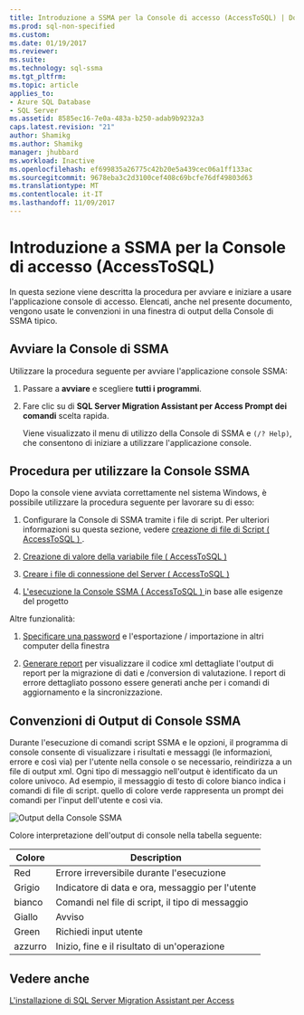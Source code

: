 ```yaml
---
title: Introduzione a SSMA per la Console di accesso (AccessToSQL) | Documenti Microsoft
ms.prod: sql-non-specified
ms.custom: 
ms.date: 01/19/2017
ms.reviewer: 
ms.suite: 
ms.technology: sql-ssma
ms.tgt_pltfrm: 
ms.topic: article
applies_to:
- Azure SQL Database
- SQL Server
ms.assetid: 8585ec16-7e0a-483a-b250-adab9b9232a3
caps.latest.revision: "21"
author: Shamikg
ms.author: Shamikg
manager: jhubbard
ms.workload: Inactive
ms.openlocfilehash: ef699835a26775c42b20e5a439cec06a1ff133ac
ms.sourcegitcommit: 9678eba3c2d3100cef408c69bcfe76df49803d63
ms.translationtype: MT
ms.contentlocale: it-IT
ms.lasthandoff: 11/09/2017
---
```

# <a name="getting-started-with-ssma-for-access-console-accesstosql"></a>Introduzione a SSMA per la Console di accesso (AccessToSQL)
In questa sezione viene descritta la procedura per avviare e iniziare a usare l'applicazione console di accesso. Elencati, anche nel presente documento, vengono usate le convenzioni in una finestra di output della Console di SSMA tipico.  
  
## <a name="launching-ssma-console"></a>Avviare la Console di SSMA  
Utilizzare la procedura seguente per avviare l'applicazione console SSMA:  
  
1.  Passare a **avviare** e scegliere **tutti i programmi**.  
  
2.  Fare clic su di **SQL Server Migration Assistant per Access Prompt dei comandi** scelta rapida.  
  
    Viene visualizzato il menu di utilizzo della Console di SSMA e `(/? Help)`, che consentono di iniziare a utilizzare l'applicazione console.  
  
## <a name="procedure-for-using-the-ssma-console"></a>Procedura per utilizzare la Console SSMA  
Dopo la console viene avviata correttamente nel sistema Windows, è possibile utilizzare la procedura seguente per lavorare su di esso:  
  
1.  Configurare la Console di SSMA tramite i file di script. Per ulteriori informazioni su questa sezione, vedere [creazione di file di Script &#40; AccessToSQL &#41; ](../../ssma/access/creating-script-files-accesstosql.md).  
  
2.  [Creazione di valore della variabile file &#40; AccessToSQL &#41;](../../ssma/access/creating-variable-value-files-accesstosql.md)  
  
3.  [Creare i file di connessione del Server &#40; AccessToSQL &#41;](../../ssma/access/creating-the-server-connection-files-accesstosql.md)  
  
4.  [L'esecuzione la Console SSMA &#40; AccessToSQL &#41; ](../../ssma/access/executing-the-ssma-console-accesstosql.md) in base alle esigenze del progetto  
  
Altre funzionalità:  
  
1.  [Specificare una password](http://msdn.microsoft.com/en-us/b099d0f9-dd37-4c87-8b6f-ed0177881ea4) e l'esportazione / importazione in altri computer della finestra  
  
2.  [Generare report](http://msdn.microsoft.com/en-us/abb4264a-622e-4215-af5b-14e309b8a399) per visualizzare il codice xml dettagliate l'output di report per la migrazione di dati e /conversion di valutazione. I report di errore dettagliato possono essere generati anche per i comandi di aggiornamento e la sincronizzazione.  
  
## <a name="ssma-console-output-conventions"></a>Convenzioni di Output di Console SSMA  
Durante l'esecuzione di comandi script SSMA e le opzioni, il programma di console consente di visualizzare i risultati e messaggi (le informazioni, errore e così via) per l'utente nella console o se necessario, reindirizza a un file di output xml. Ogni tipo di messaggio nell'output è identificato da un colore univoco. Ad esempio, il messaggio di testo di colore bianco indica i comandi di file di script. quello di colore verde rappresenta un prompt dei comandi per l'input dell'utente e così via.  
  
![Output della Console SSMA](../../ssma/access/media/ssmaconsoleoutput.jpg "Output della Console SSMA")  
  
Colore interpretazione dell'output di console nella tabella seguente:  
  
|Colore|Description|  
|---------|---------------|  
|Red|Errore irreversibile durante l'esecuzione|  
|Grigio|Indicatore di data e ora, messaggio per l'utente|  
|bianco|Comandi nel file di script, il tipo di messaggio|  
|Giallo|Avviso|  
|Green|Richiedi input utente|  
|azzurro|Inizio, fine e il risultato di un'operazione|  
  
## <a name="see-also"></a>Vedere anche  
[L'installazione di SQL Server Migration Assistant per Access](http://msdn.microsoft.com/en-us/dd50eebd-75df-4e0d-8c4d-88b511aae4c7)  
  

